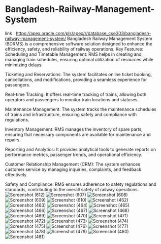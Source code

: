 # Bangladesh-Railway-Management-System
link : https://apex.oracle.com/pls/apex/r/database_cse303/bangladesh-railway-management-system/
Bangladesh Railway Management System (BDRMS) is a comprehensive software solution designed to enhance the efficiency, safety, and reliability of railway operations.
Key Features:
Scheduling and Timetable Management: RMS helps in creating and managing train schedules, ensuring optimal utilization of resources while minimizing delays.

Ticketing and Reservations: The system facilitates online ticket booking, cancellations, and modifications, providing a seamless experience for passengers.

Real-time Tracking: It offers real-time tracking of trains, allowing both operators and passengers to monitor train locations and statuses.

Maintenance Management: The system tracks the maintenance schedules of trains and infrastructure, ensuring safety and compliance with regulations.

Inventory Management: RMS manages the inventory of spare parts, ensuring that necessary components are available for maintenance and repairs.

Reporting and Analytics: It provides analytical tools to generate reports on performance metrics, passenger trends, and operational efficiency.

Customer Relationship Management (CRM): The system enhances customer service by managing inquiries, complaints, and feedback effectively.

Safety and Compliance: RMS ensures adherence to safety regulations and standards, contributing to the overall safety of railway operations.
![Screenshot (612)](https://github.com/user-attachments/assets/d14d0923-dc36-48de-b347-2af05160921e)
![Screenshot (607)](https://github.com/user-attachments/assets/d22c85d6-69ca-43f1-adb5-d19e2843a661)
![Screenshot (608)](https://github.com/user-attachments/assets/51331c24-d12c-41db-8b1d-61325d857c07)
![Screenshot (609)](https://github.com/user-attachments/assets/0beb9580-e2c3-4ed5-9639-2ab43d15de99)
![Screenshot (610)](https://github.com/user-attachments/assets/f46cde70-37c5-47a6-8a5d-6fe99d099281)
![Screenshot (462)](https://github.com/user-attachments/assets/17da268a-a415-43fa-9a43-46f7406cee34)
![Screenshot (463)](https://github.com/user-attachments/assets/2e5d4cec-5171-4594-8631-ae3ca9a327a0)
![Screenshot (464)](https://github.com/user-attachments/assets/e8d26adc-1edc-4fce-b13c-79d4557ff3d3)
![Screenshot (465)](https://github.com/user-attachments/assets/98ed4115-f393-443f-ade0-524346eb34b9)
![Screenshot (466)](https://github.com/user-attachments/assets/9b4d11d0-e192-4682-9d6f-f75aade10ca4)
![Screenshot (467)](https://github.com/user-attachments/assets/b1c49bc1-70d6-457a-ba2e-d2a6f8b32b1e)
![Screenshot (468)](https://github.com/user-attachments/assets/38cd04ee-9433-409a-8f82-03dffec596b2)
![Screenshot (469)](https://github.com/user-attachments/assets/e8dfd697-3e98-4317-84d7-0a439943122a)
![Screenshot (470)](https://github.com/user-attachments/assets/60ab1d36-2e20-40ae-929f-255aa2e49000)
![Screenshot (471)](https://github.com/user-attachments/assets/31696c7e-42cc-4b2c-a44a-43f2a5b8bdc4)
![Screenshot (472)](https://github.com/user-attachments/assets/ec2a68c9-935f-471f-922f-f176ef4d7d90)
![Screenshot (473)](https://github.com/user-attachments/assets/007ea657-c116-472e-b287-6c43a5f01ec1)
![Screenshot (474)](https://github.com/user-attachments/assets/1dacde06-e5f9-4b98-98ef-efb30dca537c)
![Screenshot (475)](https://github.com/user-attachments/assets/7511787e-bbdc-480b-b6b3-27fb692b9af6)
![Screenshot (476)](https://github.com/user-attachments/assets/8157ea84-1adf-4ec9-8281-956225b9c5df)
![Screenshot (477)](https://github.com/user-attachments/assets/650ce85d-800e-4e92-8230-19dd37c4c72f)
![Screenshot (478)](https://github.com/user-attachments/assets/7d2abf90-27a7-422d-ac8d-1d3467645820)
![Screenshot (479)](https://github.com/user-attachments/assets/348ed22a-d710-460c-b5ad-9167f47507e6)
![Screenshot (480)](https://github.com/user-attachments/assets/c474bc20-4909-4cda-9339-ef32ad2a6d1a)
![Screenshot (481)](https://github.com/user-attachments/assets/283e48eb-5fb8-4a13-af1d-89479d0fd0ac)
